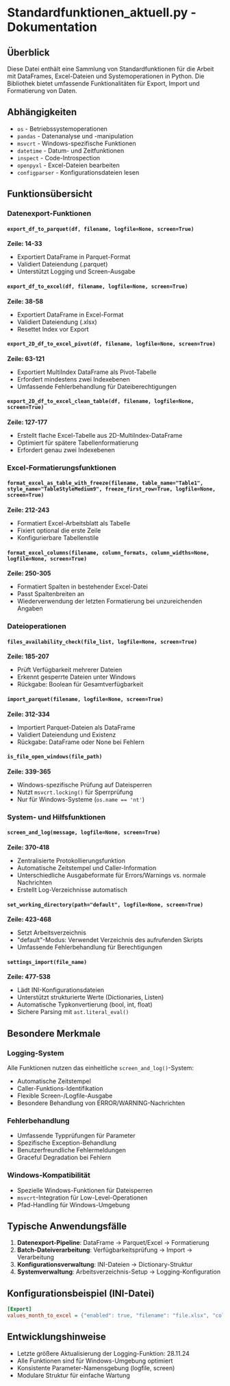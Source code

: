 # Standardfunktionen_aktuell.py - Dokumentation

## Überblick
Diese Datei enthält eine Sammlung von Standardfunktionen für die Arbeit mit DataFrames, Excel-Dateien und Systemoperationen in Python. Die Bibliothek bietet umfassende Funktionalitäten für Export, Import und Formatierung von Daten.

## Abhängigkeiten
- `os` - Betriebssystemoperationen
- `pandas` - Datenanalyse und -manipulation
- `msvcrt` - Windows-spezifische Funktionen
- `datetime` - Datum- und Zeitfunktionen
- `inspect` - Code-Introspection
- `openpyxl` - Excel-Dateien bearbeiten
- `configparser` - Konfigurationsdateien lesen

## Funktionsübersicht

### Datenexport-Funktionen

#### `export_df_to_parquet(df, filename, logfile=None, screen=True)`
**Zeile: 14-33**
- Exportiert DataFrame in Parquet-Format
- Validiert Dateiendung (.parquet)
- Unterstützt Logging und Screen-Ausgabe

#### `export_df_to_excel(df, filename, logfile=None, screen=True)`
**Zeile: 38-58**
- Exportiert DataFrame in Excel-Format
- Validiert Dateiendung (.xlsx)
- Resettet Index vor Export

#### `export_2D_df_to_excel_pivot(df, filename, logfile=None, screen=True)`
**Zeile: 63-121**
- Exportiert MultiIndex DataFrame als Pivot-Tabelle
- Erfordert mindestens zwei Indexebenen
- Umfassende Fehlerbehandlung für Dateiberechtigungen

#### `export_2D_df_to_excel_clean_table(df, filename, logfile=None, screen=True)`
**Zeile: 127-177**
- Erstellt flache Excel-Tabelle aus 2D-MultiIndex-DataFrame
- Optimiert für spätere Tabellenformatierung
- Erfordert genau zwei Indexebenen

### Excel-Formatierungsfunktionen

#### `format_excel_as_table_with_freeze(filename, table_name="Table1", style_name="TableStyleMedium9", freeze_first_row=True, logfile=None, screen=True)`
**Zeile: 212-243**
- Formatiert Excel-Arbeitsblatt als Tabelle
- Fixiert optional die erste Zeile
- Konfigurierbare Tabellenstile

#### `format_excel_columns(filename, column_formats, column_widths=None, logfile=None, screen=True)`
**Zeile: 250-305**
- Formatiert Spalten in bestehender Excel-Datei
- Passt Spaltenbreiten an
- Wiederverwendung der letzten Formatierung bei unzureichenden Angaben

### Dateioperationen

#### `files_availability_check(file_list, logfile=None, screen=True)`
**Zeile: 185-207**
- Prüft Verfügbarkeit mehrerer Dateien
- Erkennt gesperrte Dateien unter Windows
- Rückgabe: Boolean für Gesamtverfügbarkeit

#### `import_parquet(filename, logfile=None, screen=True)`
**Zeile: 312-334**
- Importiert Parquet-Dateien als DataFrame
- Validiert Dateiendung und Existenz
- Rückgabe: DataFrame oder None bei Fehlern

#### `is_file_open_windows(file_path)`
**Zeile: 339-365**
- Windows-spezifische Prüfung auf Dateisperren
- Nutzt `msvcrt.locking()` für Sperrprüfung
- Nur für Windows-Systeme (`os.name == 'nt'`)

### System- und Hilfsfunktionen

#### `screen_and_log(message, logfile=None, screen=True)`
**Zeile: 370-418**
- Zentralisierte Protokollierungsfunktion
- Automatische Zeitstempel und Caller-Information
- Unterschiedliche Ausgabeformate für Errors/Warnings vs. normale Nachrichten
- Erstellt Log-Verzeichnisse automatisch

#### `set_working_directory(path="default", logfile=None, screen=True)`
**Zeile: 423-468**
- Setzt Arbeitsverzeichnis
- "default"-Modus: Verwendet Verzeichnis des aufrufenden Skripts
- Umfassende Fehlerbehandlung für Berechtigungen

#### `settings_import(file_name)`
**Zeile: 477-538**
- Lädt INI-Konfigurationsdateien
- Unterstützt strukturierte Werte (Dictionaries, Listen)
- Automatische Typkonvertierung (bool, int, float)
- Sichere Parsing mit `ast.literal_eval()`

## Besondere Merkmale

### Logging-System
Alle Funktionen nutzen das einheitliche `screen_and_log()`-System:
- Automatische Zeitstempel
- Caller-Funktions-Identifikation
- Flexible Screen-/Logfile-Ausgabe
- Besondere Behandlung von ERROR/WARNING-Nachrichten

### Fehlerbehandlung
- Umfassende Typprüfungen für Parameter
- Spezifische Exception-Behandlung
- Benutzerfreundliche Fehlermeldungen
- Graceful Degradation bei Fehlern

### Windows-Kompatibilität
- Spezielle Windows-Funktionen für Dateisperren
- `msvcrt`-Integration für Low-Level-Operationen
- Pfad-Handling für Windows-Umgebung

## Typische Anwendungsfälle

1. **Datenexport-Pipeline**: DataFrame → Parquet/Excel → Formatierung
2. **Batch-Dateiverarbeitung**: Verfügbarkeitsprüfung → Import → Verarbeitung
3. **Konfigurationsverwaltung**: INI-Dateien → Dictionary-Struktur
4. **Systemverwaltung**: Arbeitsverzeichnis-Setup → Logging-Konfiguration

## Konfigurationsbeispiel (INI-Datei)
```ini
[Export]
values_month_to_excel = {"enabled": true, "filename": "file.xlsx", "column_formats": ["DD.MM.YY"], "column_widths": [12]}
```

## Entwicklungshinweise
- Letzte größere Aktualisierung der Logging-Funktion: 28.11.24
- Alle Funktionen sind für Windows-Umgebung optimiert
- Konsistente Parameter-Namensgebung (logfile, screen)
- Modulare Struktur für einfache Wartung